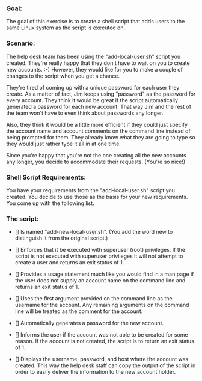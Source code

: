 ### Goal:
The goal of this exercise is to create a shell script that adds users to the same Linux system as the script is executed on.

### Scenario:
The help desk team has been using the "add-local-user.sh" script you created.  They're really happy that they don't have to wait on you to create new accounts. :-)  However, they would like for you to make a couple of changes to the script when you get a chance.

They're tired of coming up with a unique password for each user they create.  As a matter of fact, Jim keeps using "password" as the password for every account.  They think it would be great if the script automatically generated a password for each new account.  That way Jim and the rest of the team won't have to even think about passwords any longer.

Also, they think it would be a little more efficient if they could just specify the account name and account comments on the command line instead of being prompted for them.  They already know what they are going to type so they would just rather type it all in at one time.

Since you're happy that you're not the one creating all the new accounts any longer, you decide to accommodate their requests.  (You're so nice!)

### Shell Script Requirements:
You have your requirements from the "add-local-user.sh" script you created.  You decide to use those as the basis for your new requirements.  You come up with the following list.

### The script:

- [] Is named "add-new-local-user.sh".  (You add the word new to distinguish it from the original script.)

- [] Enforces that it be executed with superuser (root) privileges.  If the script is not executed with superuser privileges it will not attempt to create a user and returns an exit status of 1.

- [] Provides a usage statement much like you would find in a man page if the user does not supply an account name on the command line and returns an exit status of 1.

- [] Uses the first argument provided on the command line as the username for the account.  Any remaining arguments on the command line will be treated as the comment for the account.

- [] Automatically generates a password for the new account.

- [] Informs the user if the account was not able to be created for some reason.  If the account is not created, the script is to return an exit status of 1.

- [] Displays the username, password, and host where the account was created.  This way the help desk staff can copy the output of the script in order to easily deliver the information to the new account holder.
